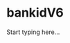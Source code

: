 # bankidV6

<include from="Snippets-AuthAPI.md" element-id="snippet-header" />

Start typing here...